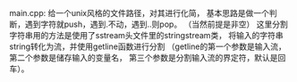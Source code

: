 main.cpp:
给一个unix风格的文件路径，对其进行化简，
基本思路是做一个判断，遇到字符就push，遇到.不动，遇到..则pop。
（当然前提是非空）
这里分割字符串用的方法是使用了sstream头文件里的stringstream类，
将输入的字符串string转化为流，并使用getline函数进行分割
（getline的第一个参数是输入流，第二个参数是储存输入的变量名，
第三个参数是分割输入流的界定符，默认是回车）。
